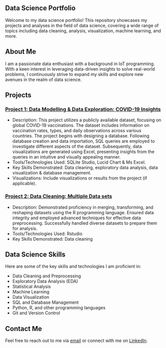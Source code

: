 ## Data Science Portfolio

Welcome to my data science portfolio! This repository showcases my projects and analyses in the field of data science, 
covering a wide range of topics including data cleaning, analysis, visualization, machine learning, and more.

## About Me

I am a passionate data enthusiast with a background in IoT programming. With a keen interest in leveraging data-driven 
insights to solve real-world problems, I continuously strive to expand my skills and explore new avenues in the realm of data science.

## Projects

### [Project 1: Data Modelling & Data Exploration: COVID-19 Insights](https://github.com/VasithaTilakumara/DataSciencePortfolio/tree/main/Data%20Modelling/SQL)
- Description:  This project utilizes a publicly available dataset, focusing on global COVID-19 
                  vaccinations. The dataset includes information on vaccination rates, types, and 
                  daily observations across various countries. The project begins with designing a 
                  database. Following database creation and data importation, SQL queries are employed 
                  to investigate different aspects of the dataset. Subsequently, data visualizations 
                  are generated using Excel, presenting insights from the queries in an intuitive and 
                  visually appealing manner.
- Tools/Technologies Used: SQLite Studio, Lucid Chart & Ms Excel.
- Key Skills Demonstrated: Data cleaning, exploratory data analysis, data visualization & database management.
- Visualizations: Include visualizations or results from the project (if applicable).

### [Project 2: Data Cleaning: Multiple Data sets](https://github.com/VasithaTilakumara/DataSciencePortfolio/tree/main/Data%20Cleaning/R/Multiple-datasets)
- Description:  Demonstrated proficiency in merging, transforming, and
                  reshaping datasets using the R programming language. Ensured
                  data integrity and employed advanced techniques for effective
                  data preprocessing. Successfully handled diverse datasets to
                  prepare them for analysis.
- Tools/Technologies Used: Rstudio
- Key Skills Demonstrated: Data cleaning

## Data Science Skills

Here are some of the key skills and technologies I am proficient in:
- Data Cleaning and Preprocessing
- Exploratory Data Analysis (EDA)
- Statistical Analysis
- Machine Learning
- Data Visualization
- SQL and Database Management
- Python, R, and other programming languages
- Git and Version Control

## Contact Me

Feel free to reach out to me via [email](mailto:voss.tilak@gmail.com) or connect with me on [LinkedIn](https://www.linkedin.com/in/vasitha-tilakumara/).


